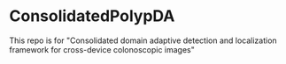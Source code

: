 # ConsolidatedPolypDA

This repo is for "Consolidated domain adaptive detection and localization framework for cross-device colonoscopic images"